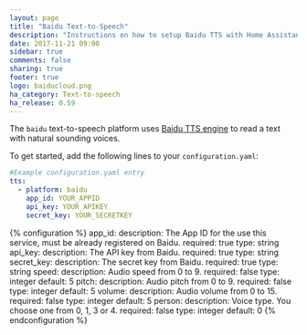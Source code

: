 ```yaml
---
layout: page
title: "Baidu Text-to-Speech"
description: "Instructions on how to setup Baidu TTS with Home Assistant."
date: 2017-11-21 09:00
sidebar: true
comments: false
sharing: true
footer: true
logo: baiducloud.png
ha_category: Text-to-speech
ha_release: 0.59
---
```


The `baidu` text-to-speech platform uses [Baidu TTS engine](https://cloud.baidu.com/product/speech/tts) to read a text with natural sounding voices.

To get started, add the following lines to your `configuration.yaml`:

```yaml
#Example configuration.yaml entry
tts:
  - platform: baidu
    app_id: YOUR_APPID
    api_key: YOUR_APIKEY
    secret_key: YOUR_SECRETKEY
```

{% configuration %}
app_id:
  description: The App ID for the use this service, must be already registered on Baidu.
  required: true
  type: string
api_key:
  description: The API key from Baidu.
  required: true
  type: string
secret_key:
  description: The secret key from Baidu.
  required: true
  type: string
speed:
  description: Audio speed from 0 to 9.
  required: false
  type: integer
  default: 5
pitch:
  description: Audio pitch from 0 to 9.
  required: false
  type: integer
  default: 5
volume:
  description: Audio volume from 0 to 15.
  required: false
  type: integer
  default: 5
person:
  description: Voice type. You choose one from 0, 1, 3 or 4.
  required: false
  type: integer
  default: 0
{% endconfiguration %}

